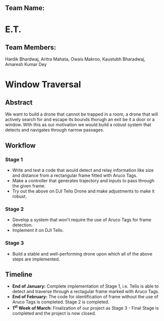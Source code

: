 ## Team Name: 
# E.T.

## Team Members: 
Hardik Bhardwaj, Aritra Mahata, Owais Makroo, Kaustubh Bharadwaj, Amaresh Kumar Dey

# Window Traversal

## Abstract
We want to build a drone that cannot be trapped in a room, a drone that will actively search for and escape its bounds thorugh an exit be it a door or a window. With this as our motivation we would build a robust system that detects and navigates through narrow passages.

## Workflow
### Stage 1
- Write and test a code that would detect and relay information like size and distance from a rectangular frame fitted with Aruco Tags.
- Make a controller that generates trajectory and inputs to pass through the given frame.
- Try out the above on DJI Tello Drone and make adjustments to make it robust.
### Stage 2
- Develop a system that won't require the use of Aruco Tags for frame detection.
- Implement it on DJI Tello.
### Stage 3
- Build a stable and well-performing drone upon which all of the above steps are implemented.

## Timeline
- **End of January:** Complete implementation of Stage 1, i.e. Tello is able to detect and traverse through a rectagular frame marked with Aruco Tags.
- **End of February:** The code for identification of frame without the use of Aruco Tags is completed. Stage 2 is completed.
- **1<sup>st</sup> Week of March:** Finalization of our project as Stage 3 - Final Stage is completed and the project is now closed.
